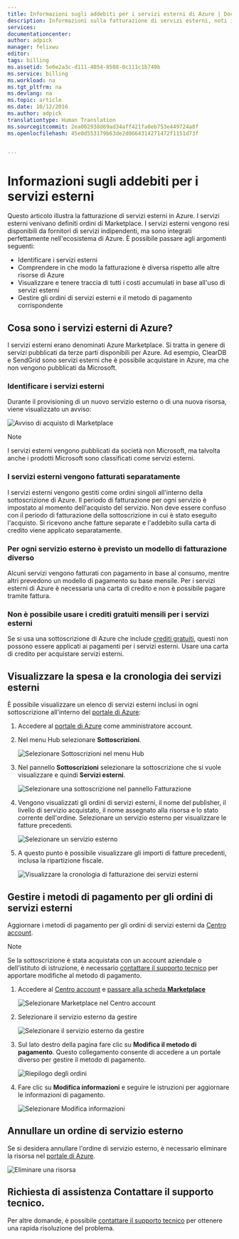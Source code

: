 ```yaml
---
title: Informazioni sugli addebiti per i servizi esterni di Azure | Documentazione Microsoft
description: Informazioni sulla fatturazione di servizi esterni, noti in precedenza come Marketplace, in Azure.
services: 
documentationcenter: 
author: adpick
manager: felixwu
editor: 
tags: billing
ms.assetid: 5e0e2a3c-d111-4054-8508-0c111c1b749b
ms.service: billing
ms.workload: na
ms.tgt_pltfrm: na
ms.devlang: na
ms.topic: article
ms.date: 10/12/2016
ms.author: adpick
translationtype: Human Translation
ms.sourcegitcommit: 2ea002938d69ad34aff421fa0eb753e449724a8f
ms.openlocfilehash: 45e0d553179b63de2d0664314271472f1151d73f


---
```

# <a name="understand-your-azure-external-service-charges"></a>Informazioni sugli addebiti per i servizi esterni
Questo articolo illustra la fatturazione di servizi esterni in Azure. I servizi esterni venivano definiti ordini di Marketplace. I servizi esterni vengono resi disponibili da fornitori di servizi indipendenti, ma sono integrati perfettamente nell'ecosistema di Azure. È possibile passare agli argomenti seguenti:

* Identificare i servizi esterni
* Comprendere in che modo la fatturazione è diversa rispetto alle altre risorse di Azure
* Visualizzare e tenere traccia di tutti i costi accumulati in base all'uso di servizi esterni
* Gestire gli ordini di servizi esterni e il metodo di pagamento corrispondente

## <a name="what-are-azure-external-services"></a>Cosa sono i servizi esterni di Azure?
I servizi esterni erano denominati Azure Marketplace. Si tratta in genere di servizi pubblicati da terze parti disponibili per Azure. Ad esempio, ClearDB e SendGrid sono servizi esterni che è possibile acquistare in Azure, ma che non vengono pubblicati da Microsoft.

### <a name="identify-external-services"></a>Identificare i servizi esterni
Durante il provisioning di un nuovo servizio esterno o di una nuova risorsa, viene visualizzato un avviso:

![Avviso di acquisto di Marketplace](./media/billing-understand-your-azure-marketplace-charges/marketplace-warning.PNG)

> [!NOTE]
> I servizi esterni vengono pubblicati da società non Microsoft, ma talvolta anche i prodotti Microsoft sono classificati come servizi esterni.
> 
> 

### <a name="external-services-are-billed-separately"></a>I servizi esterni vengono fatturati separatamente
I servizi esterni vengono gestiti come ordini singoli all'interno della sottoscrizione di Azure. Il periodo di fatturazione per ogni servizio è impostato al momento dell'acquisto del servizio. Non deve essere confuso con il periodo di fatturazione della sottoscrizione in cui è stato eseguito l'acquisto. Si ricevono anche fatture separate e l'addebito sulla carta di credito viene applicato separatamente.

### <a name="each-external-service-has-a-different-billing-model"></a>Per ogni servizio esterno è previsto un modello di fatturazione diverso
Alcuni servizi vengono fatturati con pagamento in base al consumo, mentre altri prevedono un modello di pagamento su base mensile. Per i servizi esterni di Azure è necessaria una carta di credito e non è possibile pagare tramite fattura.

### <a name="you-cant-use-monthly-free-credits-for-external-services"></a>Non è possibile usare i crediti gratuiti mensili per i servizi esterni
Se si usa una sottoscrizione di Azure che include [crediti gratuiti](https://azure.microsoft.com/pricing/spending-limits/), questi non possono essere applicati ai pagamenti per i servizi esterni. Usare una carta di credito per acquistare servizi esterni.

## <a name="view-external-service-spending-and-history"></a>Visualizzare la spesa e la cronologia dei servizi esterni
È possibile visualizzare un elenco di servizi esterni inclusi in ogni sottoscrizione all'interno del [portale di Azure](https://portal.azure.com/): 

1. Accedere al [portale di Azure](https://portal.azure.com/) come amministratore account.
2. Nel menu Hub selezionare **Sottoscrizioni**.
   
    ![Selezionare Sottoscrizioni nel menu Hub](./media/billing-understand-your-azure-marketplace-charges/sub-button.png) 
3. Nel pannello **Sottoscrizioni** selezionare la sottoscrizione che si vuole visualizzare e quindi **Servizi esterni**.
   
    ![Selezionare una sottoscrizione nel pannello Fatturazione](./media/billing-understand-your-azure-marketplace-charges/select-sub-external-services.png)
4. Vengono visualizzati gli ordini di servizi esterni, il nome del publisher, il livello di servizio acquistato, il nome assegnato alla risorsa e lo stato corrente dell'ordine. Selezionare un servizio esterno per visualizzare le fatture precedenti.
   
    ![Selezionare un servizio esterno](./media/billing-understand-your-azure-marketplace-charges/external-service-blade2.png)
5. A questo punto è possibile visualizzare gli importi di fatture precedenti, inclusa la ripartizione fiscale.
   
    ![Visualizzare la cronologia di fatturazione dei servizi esterni](./media/billing-understand-your-azure-marketplace-charges/billing-overview-blade.png)

## <a name="manage-payment-methods-for-external-service-orders"></a>Gestire i metodi di pagamento per gli ordini di servizi esterni
Aggiornare i metodi di pagamento per gli ordini di servizi esterni da [Centro account](https://account.windowsazure.com/).

> [!NOTE]
> Se la sottoscrizione è stata acquistata con un account aziendale o dell'istituto di istruzione, è necessario [contattare il supporto tecnico](https://portal.azure.com/?#blade/Microsoft_Azure_Support/HelpAndSupportBlade) per apportare modifiche al metodo di pagamento.
> 
> 

1. Accedere al [Centro account](https://account.windowsazure.com/) e [passare alla scheda **Marketplace**](https://account.windowsazure.com/Store)
   
    ![Selezionare Marketplace nel Centro account](./media/billing-understand-your-azure-marketplace-charges/select-marketplace.png)
2. Selezionare il servizio esterno da gestire
   
    ![Selezionare il servizio esterno da gestire](./media/billing-understand-your-azure-marketplace-charges/select-ext-service.png)
3. Sul lato destro della pagina fare clic su **Modifica il metodo di pagamento**. Questo collegamento consente di accedere a un portale diverso per gestire il metodo di pagamento.
   
    ![Riepilogo degli ordini](./media/billing-understand-your-azure-marketplace-charges/change-payment.PNG)
4. Fare clic su **Modifica informazioni** e seguire le istruzioni per aggiornare le informazioni di pagamento.
   
    ![Selezionare Modifica informazioni](./media/billing-understand-your-azure-marketplace-charges/edit-info.png)

## <a name="cancel-an-external-service-order"></a>Annullare un ordine di servizio esterno
Se si desidera annullare l'ordine di servizio esterno, è necessario eliminare la risorsa nel [portale di Azure](https://portal.azure.com).

![Eliminare una risorsa](./media/billing-understand-your-azure-marketplace-charges/deleteMarketplaceOrder.PNG)

## <a name="need-help-contact-support"></a>Richiesta di assistenza Contattare il supporto tecnico.
Per altre domande, è possibile [contattare il supporto tecnico](https://portal.azure.com/?#blade/Microsoft_Azure_Support/HelpAndSupportBlade) per ottenere una rapida risoluzione del problema.




<!--HONumber=Nov16_HO3-->


